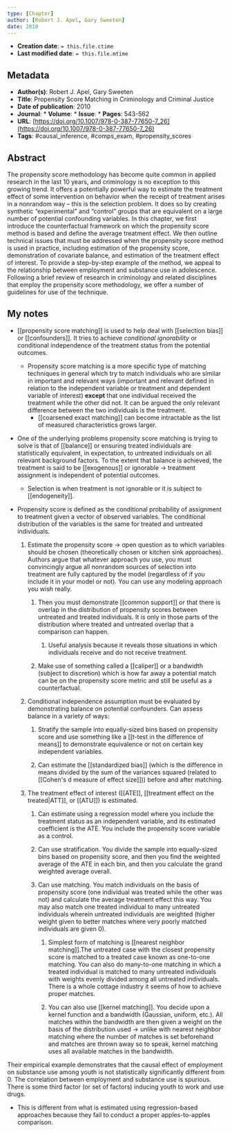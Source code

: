 ```yaml
---
type: [Chapter]
author: [Robert J. Apel, Gary Sweeten]
date: 2010
---
```


* **Creation date**: `= this.file.ctime`
* **Last modified date**: `= this.file.mtime`

## Metadata

* **Author(s)**: Robert J. Apel, Gary Sweeten
* **Title**: Propensity Score Matching in Criminology and Criminal Justice
* **Date of publication**: 2010
* **Journal**: * **Volume**: * **Issue**: * **Pages**: 543-562
* **URL**: [https://doi.org/10.1007/978-0-387-77650-7_26](https://doi.org/10.1007/978-0-387-77650-7_26)
* **Tags**: #causal_inference, #comps_exam, #propensity_scores

## Abstract

The propensity score methodology has become quite common in applied research in the last 10 years, and criminology is no exception to this growing trend. It offers a potentially powerful way to estimate the treatment effect of some intervention on behavior when the receipt of treatment arises in a nonrandom way – this is the selection problem. It does so by creating synthetic “experimental” and “control” groups that are equivalent on a large number of potential confounding variables. In this chapter, we first introduce the counterfactual framework on which the propensity score method is based and define the average treatment effect. We then outline technical issues that must be addressed when the propensity score method is used in practice, including estimation of the propensity score, demonstration of covariate balance, and estimation of the treatment effect of interest. To provide a step-by-step example of the method, we appeal to the relationship between employment and substance use in adolescence. Following a brief review of research in criminology and related disciplines that employ the propensity score methodology, we offer a number of guidelines for use of the technique.

## My notes

* [[propensity score matching]] is used to help deal with [[selection bias]] or [[confounders]]. It tries to achieve *conditional ignorability* or conditional independence of the treatment status from the potential outcomes.
  
	* Propensity score matching is a more specific type of matching techniques in general which try to match individuals who are similar in important and relevant ways (important and relevant defined in relation to the independent variable or treatment and dependent variable of interest) **except** that one individual received the treatment while the other did not. It can be argued the only relevant difference between the two individuals is the treatment.
		* [[coarsened exact matching]] can become intractable as the list of measured characteristics grows larger.
		  
* One of the underlying problems propensity score matching is trying to solve is that of [[balance]] or ensuring treated individuals are statistically equivalent, in expectation, to untreated individuals on all relevant background factors. To the extent that balance is achieved, the treatment is said to be [[exogenous]] or ignorable -> treatment assignment is independent of potential outcomes.
	* Selection is when treatment is not ignorable or it is subject to [[endogeneity]].
	  
* Propensity score is defined as the conditional probability of assignment to treatment given a vector of observed variables. The conditional distribution of the variables is the same for treated and untreated individuals.

	1. Estimate the propensity score -> open question as to which variables should be chosen (theoretically chosen or kitchen sink approaches). Authors argue that whatever approach you use, you must convincingly argue all nonrandom sources of selection into treatment are fully captured by the model (regardless of if you include it in your model or not). You can use any modeling approach you wish really.
	   
		1. Then you must demonstrate [[common support]] or that there is overlap in the distribution of propensity scores between untreated and treated individuals. It is only in those parts of the distribution where treated and untreated overlap that a comparison can happen.
			1. Useful analysis because it reveals those situations in which individuals receive and do not receive treatment.
			   
		2. Make use of something called a [[caliper]] or a bandwidth (subject to discretion) which is how far away a potential match can be on the propensity score metric and still be useful as a counterfactual.
	   
	2. Conditional independence assumption must be evaluated by demonstrating balance on potential confounders. Can assess balance in a variety of ways:
	   
		1. Stratify the sample into equally-sized bins based on propensity score and use something like a [[t-test in the difference of means]] to demonstrate equivalence or not on certain key independent variables.
		   
		2. Can estimate the [[standardized bias]] (which is the difference in means divided by the sum of the variances squared (related to [[Cohen's d measure of effect size]])) before and after matching.
	   
	3. The treatment effect of interest ([[ATE]], [[treatment effect on the treated|ATT]], or [[ATU]]) is estimated.
	   
		1. Can estimate using a regression model where you include the treatment status as an independent variable, and its estimated coefficient is the ATE. You include the propensity score variable as a control.
		   
		2. Can use stratification. You divide the sample into equally-sized bins based on propensity score, and then you find the weighted average of the ATE in each bin, and then you calculate the grand weighted average overall.
		   
		3. Can use matching. You match individuals on the basis of propensity score (one individual was treated while the other was not) and calculate the average treatment effect this way. You may also match one treated individual to many untreated individuals wherein untreated individuals are weighted (higher weight given to better matches where very poorly matched individuals are given 0).
		   
			1. Simplest form of matching is [[nearest neighbor matching]].The untreated case with the closest propensity score is matched to a treated case known as one-to-one matching. You can also do many-to-one matching in which a treated individual is matched to many untreated individuals with weights evenly divided among all untreated individuals. There is a whole cottage industry it seems of how to achieve proper matches.
			   
			2. You can also use [[kernel matching]]. You decide upon a kernel function and a bandwidth (Gaussian, uniform, etc.). All matches within the bandwidth are then given a weight on the basis of the distribution used -> unlike with nearest neighbor matching where the number of matches is set beforehand and matches are thrown away so to speak, kernel matching uses all available matches in the bandwidth. 

Their empirical example demonstrates that the causal effect of employment on substance use among youth is not statistically significantly different from 0. The correlation between employment and substance use is spurious. There is some third factor (or set of factors) inducing youth to work and use drugs.
* This is different from what is estimated using regression-based approaches because they fail to conduct a proper apples-to-apples comparison.